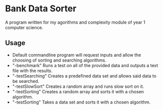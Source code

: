 # Bank Data Sorter
A program written for my agorithms and complexity module of year 1 computer science.

## Usage
- Default commandline program will request inputs and allow the choosing of sorting and searching algorithms.
- "-benchmark" Runs a test on all of the provided data and outputs a text file with the results.
- "-testSearching" Creates a predefined data set and allows said data to be searched.
- "-testSlowSort" Creates a random array and runs slow sort on it.
- "-testSorting" Creates a random array and sorts it with a chosen algorithm.
- "-testSorting" Takes a data set and sorts it with a chosen algorithm.
